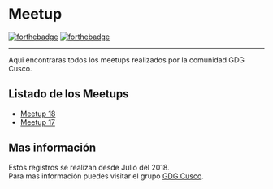 # Meetup
[![forthebadge](https://forthebadge.com/images/badges/built-by-developers.svg)](https://forthebadge.com) [![forthebadge](https://forthebadge.com/images/badges/makes-people-smile.svg)](https://forthebadge.com) 
______
Aqui encontraras todos los meetups realizados por la comunidad GDG Cusco.

## Listado de los Meetups
 - [Meetup 18](https://github.com/GDG-Cusco/Meettup/tree/master/Meetup-18)
 - [Meetup 17](https://github.com/GDG-Cusco/Meettup/tree/master/Meetup-17)

## Mas información
Estos registros se realizan desde Julio del 2018. </br>
Para mas información puedes visitar el grupo [GDG Cusco](https://www.facebook.com/gdgcusco).
